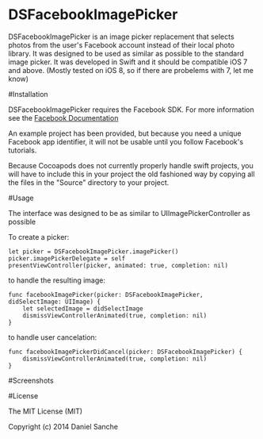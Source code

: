 DSFacebookImagePicker
=====================

DSFacebookImagePicker is an image picker replacement that selects photos from the user's Facebook account instead of their local photo library. It was designed to be used as similar as possible to the standard image picker. It was developed in Swift and it should be compatible iOS 7 and above. (Mostly tested on iOS 8, so if there are probelems with 7, let me know)
 

#Installation

DSFacebookImagePicker requires the Facebook SDK. For more information see the [Facebook Documentation](https://developers.facebook.com/docs/ios/getting-started)

An example project has been provided, but because you need a unique Facebook app identifier, it will not be usable until you follow Facebook's tutorials.

Because Cocoapods does not currently properly handle swift projects, you will have to include this in your project the old fashioned way by copying all the files in the "Source" directory to your project.



#Usage

The interface was designed to be as similar to UIImagePickerController as possible

To create a picker:

```
let picker = DSFacebookImagePicker.imagePicker()
picker.imagePickerDelegate = self
presentViewController(picker, animated: true, completion: nil)
```

to handle the resulting image:

```
func facebookImagePicker(picker: DSFacebookImagePicker, didSelectImage: UIImage) {
    let selectedImage = didSelectImage
    dismissViewControllerAnimated(true, completion: nil)
}

```

to handle user cancelation:
```
func facebookImagePickerDidCancel(picker: DSFacebookImagePicker) {
    dismissViewControllerAnimated(true, completion: nil)
}
```

#Screenshots

#License

The MIT License (MIT)

Copyright (c) 2014 Daniel Sanche

